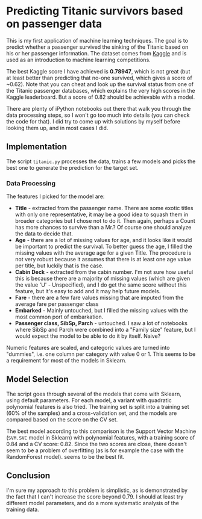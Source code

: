 # Predicting Titanic survivors based on passenger data

This is my first application of machine learning techniques. The goal is to
predict whether a passenger survived the sinking of the Titanic based on his
or her passenger information. The dataset comes from [Kaggle](https://www.kaggle.com/c/titanic) and is used as
an introduction to machine learning competitions.

The best Kaggle score I have achieved is **0.78947**, which is not great (but at least better than predicting that no-one survived, which gives a score of ~0.62). Note that you can cheat and look up the survival status from one of the Titanic passenger databases, which explains the very high scores in the Kaggle leaderboard. But a score of 0.82 should be achievable with a model.

There are plenty of iPython notebooks out there that walk you through the data processing steps, so I won't go too much into details (you can check the code for that). I did try to come up with solutions by myself before looking them up, and in most cases I did.

## Implementation

The script `titanic.py` processes the data, trains a few models and picks the best one to generate the prediction for the target set.

### Data Processing

The features I picked for the model are:

* **Title** - extracted from the passenger name. There are some exotic titles with only one representative, it may be a good idea to squash them in broader categories but I chose not to do it. Then again, perhaps a Count has more chances to survive than a Mr.? Of course one should analyze the data to decide that.
* **Age** - there are a lot of missing values for age, and it looks like it would be important to predict the survival. To better guess the age, I filled the missing values with the average age for a given Title. The procedure is not very robust because it assumes that there is at least one age value per title, but luckily that is the case.
* **Cabin Deck** - extracted from the cabin number. I'm not sure how useful this is because there are a majority of missing values (which are given the value 'U' - Unspecified), and I do get the same score without this feature, but it's easy to add and it may help future models.
* **Fare** - there are a few fare values missing that are imputed from the average fare per passenger class
* **Embarked** - Mainly untouched, but I filled the missing values with the most common port of embarkation.
* **Passenger class, SibSp, Parch** - untouched. I saw a lot of notebooks where SibSp and Parch were combined into a "Family size" feature, but I would expect the model to be able to do it by itself. Naive?

Numeric features are scaled, and categoric values are turned into "dummies", i.e. one column per category with value 0 or 1. This seems to be a requirement for most of the models in Sklearn.

## Model Selection

The script goes through several of the models that come with Sklearn, using default parameters. For each model, a variant with quadratic polynomial features is also tried. The training set is split into a training set (60% of the samples) and a cross-validation set, and the models are compared based on the score on the CV set.

The best model according to this comparison is the Support Vector Machine (`SVM.SVC` model in Sklearn) with polynomial features, with a training score of 0.84 and a CV score: 0.82. Since the two scores are close, there doesn't seem to be a problem of overfitting (as is for example the case with the RandomForest model).
seems to be the best fit.

## Conclusion

I'm sure my approach to this problem is simplistic, as is demonstrated by the fact that I can't increase the score beyond 0.79. I should at least try different model parameters, and do a more systematic analysis of the training data.  
